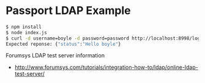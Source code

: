 # Passport LDAP Example

```sh
$ npm install
$ node index.js
$ curl -d username=boyle -d password=password http://localhost:8998/login
Expected reponse: {"status":"Hello boyle"}
```
Forumsys LDAP test server information
 - http://www.forumsys.com/tutorials/integration-how-to/ldap/online-ldap-test-server/
